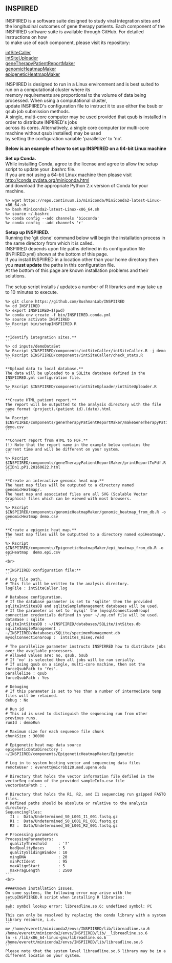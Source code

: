 ## INSPIIRED

INSPIIRED is a software suite designed to study viral integration sites and the longitudinal outcomes of gene therapy 
patients. Each component of the INSPIIRED software suite is available through GitHub. For detailed instructions on how  
to make use of each component, please visit its repository:  

[intSiteCaller](https://github.com/BushmanLab/intSiteCaller)  
[intSiteUploader](https://github.com/BushmanLab/intSiteUploader)  
[geneTherapyPatientReportMaker](https://github.com/BushmanLab/geneTherapyPatientReportMaker)  
[genomicHeatmapMaker](https://github.com/BushmanLab/genomicHeatmapMaker)  
[epigeneticHeatmapMaker](https://github.com/BushmanLab/EpigeneticHeatmapMaker)  

INSPIIRED is designed to run in a Linux environment and is best suited to run on a computational cluster where its  
memory requirements are proportional to the volume of data being processed. When using a computational cluster,  
update INSPIIRED's configuration file to instruct it to use either the bsub or qsub job submission methods.  
A single, multi-core computer may be used provided that qsub is installed in order to distribute INPIIRED's jobs  
across its cores. Alternatively, a single core computer (or multi-core machine without qsub installed) may be used  
by setting the configuration variable 'parallelize'  to 'no'.   


**Below is an example of how to set up INSPIIRED on a 64-bit Linux machine**  

**Set up Conda.**  
While installing Conda, agree to the license and agree to allow the setup script to update your .bashrc file.  
If you are not using a 64-bit Linux machine then please visit http://conda.pydata.org/miniconda.html  
and download the appropriate Python 2.x version of Conda for your machine. 
```
%> wget https://repo.continuum.io/miniconda/Miniconda2-latest-Linux-x86_64.sh
%> bash Miniconda2-latest-Linux-x86_64.sh
%> source ~/.bashrc
%> conda config --add channels 'bioconda'  
%> conda config --add channels 'r'  
```

**Setup up INSPIIRED.**  
Running the 'git clone' command below will begin the installation process in the same directory from which it is called.    
INSPIIRED depends upon file paths defined in its configuration file (INPIIRED.yml) shown at the bottom of this page.  
If you install INSPIIRED in a location other than your home directory then you **must update** the paths in this configuration file.  
At the bottom of this page are known installation problems and their solutions.  
<br>
The setup script installs / updates a number of R libraries and may take up to 10 minutes to execute.  
````
%> git clone https://github.com/BushmanLab/INSPIIRED
%> cd INSPIIRED
%> export INSPIIRED=$(pwd)
%> conda env create -f bin/INSPIIRED.conda.yml
%> source activate INSPIIRED
%> Rscript bin/setupINSPIIRED.R
```

**Identify integration sites.**
```
%> cd inputs/demoDataSet
%> Rscript $INSPIIRED/components/intSiteCaller/intSiteCaller.R -j demo
%> Rscript $INSPIIRED/components/intSiteCaller/check_stats.R
```

**Upload data to local database.**   
The data will be uploaded to a SQLite database defined in the INSPIIRED.yml configuration file.
```
%> Rscript $INSPIIRED/components/intSiteUploader/intSiteUploader.R
```

**Create HTML patient report.**  
The report will be outputted to the analysis directory with the file name format (project).(patient id).(date).html
```
%> Rscript $INSPIIRED/components/geneTherapyPatientReportMaker/makeGeneTherapyPatientReport.R demo.csv
```

**Convert report from HTML to PDF.**  
(!) Note that the report name in the example below contains the current time and will be different on your system.
```
%> Rscript $INSPIIRED/components/geneTherapyPatientReportMaker/printReportToPdf.R SCIDn1.pP1.20160622.html
```

**Create an interactive genomic heat map.**  
The heat map files will be outputed to a directory named genomicHeatmap/.  
The heat map and associated files are all SVG (Scalable Vector Graphics) files which can be viewed with most browsers.
```
%> Rscript $INSPIIRED/components/genomicHeatmapMaker/genomic_heatmap_from_db.R -o genomicHeatmap demo.csv
```

**Create a epigenic heat map.**  
The heat map files will be outputted to a directory named epiHeatmap/.
```
%> Rscript $INSPIIRED/components/EpigeneticHeatmapMaker/epi_heatmap_from_db.R -o epiHeatmap  demo.epi.csv
```
<br>

**INSPIIRED configuration file:**
```
# Log file path.
# This file will be written to the analysis directory.
logFile : intSiteCaller.log

# Database configuration.
# If the database parameter is set to 'sqlite' then the provided sqliteIntSitesDB and sqliteSampleManagement databases will be used.
# If the parameter is set to 'mysql' the [mysqlConnectionGroup] connection credentials defined in your ~/.my.cnf file will be used.
dataBase : sqlite
sqliteIntSitesDB : ~/INSPIIRED/databases/SQLite/intSites.db
sqliteSampleManagement : ~/INSPIIRED/databases/SQLite/specimenManagement.db
mysqlConnectionGroup :  intsites_miseq.read

# The parallelize parameter instructs INSPIRRED how to distribute jobs over the available processors.
# Allowed values are: no, qsub, bsub
# If 'no' is selected then all jobs will be ran serially.
# If using qsub on a single, multi-core machine, then set the forceQsubPath to 'Yes'.
parallelize : qsub
forceQsubPath : Yes

# Debuging
# If this parameter is set to Yes than a number of intermediate temp files will be retained.
debug : No

# Run id
# This id is used to distinguish the sequencing run from other previous runs.
runId : demoRun

# Maximum size for each sequence file chunk
chunkSize : 30000

# Epigenetic heat map data source
epigeneticDataDirectory : ~/INSPIIRED/components/EpigeneticHeatmapMaker/Epigenetic

# Log in to system hosting vector and sequencing data files
remoteUser : everett@microb120.med.upenn.edu

# Directory that holds the vector information file defiled in the vectorSeq column of the provided sampleInfo.csv file
vectorDataPath : .

# Directory that holds the R1, R2, and I1 sequencing run gzipped FASTQ files.
# Defined paths should be absolute or relative to the analysis directory.
SequencingFiles:
  I1 :  Data/Undetermined_S0_L001_I1_001.fastq.gz
  R1 :  Data/Undetermined_S0_L001_R1_001.fastq.gz
  R2 :  Data/Undetermined_S0_L001_R2_001.fastq.gz

# Processing parameters
ProcessingParameters:
  qualityThreshold     : '?'
  badQualityBases      : 5
  qualitySlidingWindow : 10
  mingDNA              : 20
  minPctIdent          : 95
  maxAlignStart        : 5
  maxFragLength        : 2500
```
<br>

####Known installation issues.
On some systems, the following error may arise with the setupINSPIIRED.R script when installing R libraries:
```
awk: symbol lookup error: libreadline.so.6: undefined symbol: PC  
```
This can only be resolved by replacing the conda library with a system library resource, i.e.
```
mv /home/everett/miniconda2/envs/INSPIIRED/lib/libreadline.so.6   /home/everett/miniconda2/envs/INSPIIRED/lib/__libreadline.so.6
ln -s /lib/x86_64-linux-gnu/libreadline.so.6   /home/everett/miniconda2/envs/INSPIIRED/lib/libreadline.so.6  
```
Please note that the system level libreadline.so.6 library may be in a different locatin on your system.
